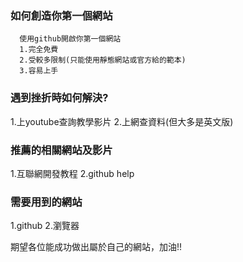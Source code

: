 
###  如何創造你第一個網站
      使用github開啟你第一個網站
      1.完全免費
      2.受較多限制(只能使用靜態網站或官方給的範本)
      3.容易上手

### 遇到挫折時如何解決?
   1.上youtube查詢教學影片
   2.上網查資料(但大多是英文版)
  
### 推薦的相關網站及影片
   1.互聯網開發教程
   2.github help
  
### 需要用到的網站
   1.github
   2.瀏覽器
  
期望各位能成功做出屬於自己的網站，加油!!
